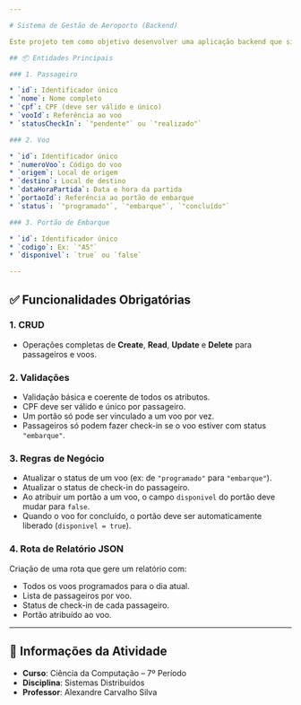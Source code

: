 ```yaml
---

# Sistema de Gestão de Aeroporto (Backend)

Este projeto tem como objetivo desenvolver uma aplicação backend que simule o sistema de gestão de um aeroporto. O sistema deve expor rotas HTTP para o gerenciamento de voos, passageiros e portões de embarque.

## 📦 Entidades Principais

### 1. Passageiro

* `id`: Identificador único
* `nome`: Nome completo
* `cpf`: CPF (deve ser válido e único)
* `vooId`: Referência ao voo
* `statusCheckIn`: `"pendente"` ou `"realizado"`

### 2. Voo

* `id`: Identificador único
* `numeroVoo`: Código do voo
* `origem`: Local de origem
* `destino`: Local de destino
* `dataHoraPartida`: Data e hora da partida
* `portaoId`: Referência ao portão de embarque
* `status`: `"programado"`, `"embarque"`, `"concluído"`

### 3. Portão de Embarque

* `id`: Identificador único
* `codigo`: Ex: `"A5"`
* `disponivel`: `true` ou `false`

---
```


## ✅ Funcionalidades Obrigatórias

### 1. CRUD

* Operações completas de **Create**, **Read**, **Update** e **Delete** para passageiros e voos.

### 2. Validações

* Validação básica e coerente de todos os atributos.
* CPF deve ser válido e único por passageiro.
* Um portão só pode ser vinculado a um voo por vez.
* Passageiros só podem fazer check-in se o voo estiver com status `"embarque"`.

### 3. Regras de Negócio

* Atualizar o status de um voo (ex: de `"programado"` para `"embarque"`).
* Atualizar o status de check-in do passageiro.
* Ao atribuir um portão a um voo, o campo `disponivel` do portão deve mudar para `false`.
* Quando o voo for concluído, o portão deve ser automaticamente liberado (`disponivel = true`).

### 4. Rota de Relatório JSON

Criação de uma rota que gere um relatório com:

* Todos os voos programados para o dia atual.
* Lista de passageiros por voo.
* Status de check-in de cada passageiro.
* Portão atribuído ao voo.

---

## 📅 Informações da Atividade

* **Curso**: Ciência da Computação – 7º Período
* **Disciplina**: Sistemas Distribuídos
* **Professor**: Alexandre Carvalho Silva
